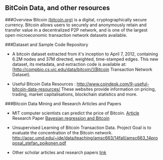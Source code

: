 ## BitCoin Data, and other resources

###Overview
Bitcoin [(bitcoin.org)](https://bitcoin.org/en/) is a digital, cryptographically secure currency. Bitcoin allows users to securely and anonymously retain and transfer value in a decentralized P2P network, and is one of the largest open microeconomic transaction network datasets available. 


###Dataset and Sample Code Repository
- A bitcoin dataset extracted from it's inception to April 7, 2012, containing 6.2M nodes and 37M directed, weighted, time-stamped edges. This new dataset, its metadata, and extraction code is available at: [http://compbio.cs.uic.edu/data/bitcoin/](Bitcoin Transaction Network Dataset).

- Useful Bitcoin Data Resources : http://www.coindesk.com/9-useful-bitcoin-data-resources/
These websites provide information on pricing, trading, market capitalisations, blockchain statistics and more. 


###Bitcoin Data Mining and Research Articles and Papers
- MIT computer scientists can predict the price of Bitcoin. [Article](http://news.mit.edu/2014/mit-computer-scientists-can-predict-price-bitcoin)
 Research Paper [Bayesian regression and Bitcoin](http://arxiv.org/pdf/1410.1231v1.pdf)

- Unsupervised Learning of Bitcoin Transaction Data. Project Goal is to evaluate the concentration of the Bitcoin network. http://aosc.umd.edu/~ide/data/teaching/amsc663/14fall/amsc663_14proposal_stefan_poikonen.pdf

- Other scholar articles and research papers [link](https://scholar.google.com/scholar?q=bitcoin+data+analysis&hl=en&as_sdt=0&as_vis=1&oi=scholart&sa=X&ved=0CBsQgQMwAGoVChMI_aK9oKKiyAIVSZENCh22CQ8S)









